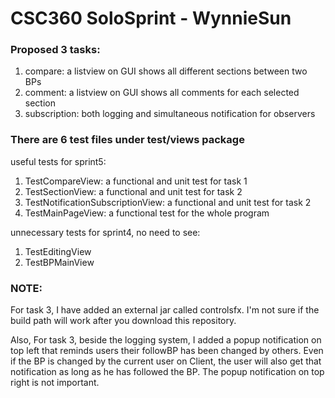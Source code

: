 # CSC360 SoloSprint - WynnieSun

### Proposed 3 tasks:
1. compare: a listview on GUI shows all different sections between two BPs
2. comment: a listview on GUI shows all comments for each selected section
3. subscription: both logging and simultaneous notification for observers 

### There are 6 test files under test/views package   

useful tests for sprint5:   
1. TestCompareView: a functional and unit test for task 1     
2. TestSectionView: a functional and unit test for task 2     
3. TestNotificationSubscriptionView: a functional and unit test for task 2   
4. TestMainPageView: a functional test for the whole program    

unnecessary tests for sprint4, no need to see:    
1. TestEditingView   
2. TestBPMainView  

### NOTE:
For task 3, I have added an external jar called controlsfx. I'm not sure if the build path will work after you download this repository.

Also, For task 3, beside the logging system, I added a popup notification on top left that reminds users their followBP has been changed by others. Even if the BP is changed by the current user on Client, the user will also get that notification as long as he has followed the BP. The popup notification on top right is not important. 
